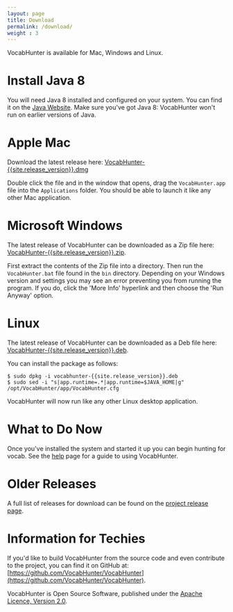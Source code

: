 ```yaml
---
layout: page
title: Download
permalink: /download/
weight : 3
---
```


VocabHunter is available for Mac, Windows and Linux.

# Install Java 8

You will need Java 8 installed and configured on your system.  You can find it on the [Java Website](https://java.com/download/).  Make sure you've got Java 8: VocabHunter won't run on earlier versions of Java.

# Apple Mac

Download the latest release here: [VocabHunter-{{site.release_version}}.dmg](https://github.com/VocabHunter/VocabHunter/releases/download/{{site.release_version}}/VocabHunter-{{site.release_version}}.dmg)

Double click the file and in the window that opens, drag the ``VocabHunter.app`` file into the ``Applications`` folder.  You should be able to launch it like any other Mac application.

# Microsoft Windows

The latest release of VocabHunter can be downloaded as a Zip file here: [VocabHunter-{{site.release_version}}.zip](https://github.com/VocabHunter/VocabHunter/releases/download/{{site.release_version}}/VocabHunter-{{site.release_version}}.zip).

First extract the contents of the Zip file into a directory.  Then run the ``VocabHunter.bat`` file found in the ``bin`` directory.  Depending on your Windows version and settings you may see an error preventing you from running the program.  If you do, click the 'More Info' hyperlink and then choose the 'Run Anyway' option.

# Linux

The latest release of VocabHunter can be downloaded as a Deb file here: [VocabHunter-{{site.release_version}}.deb](https://github.com/VocabHunter/VocabHunter/releases/download/{{site.release_version}}/VocabHunter-{{site.release_version}}.deb).

You can install the package as follows:

~~~
$ sudo dpkg -i vocabhunter-{{site.release_version}}.deb
$ sudo sed -i "s|app.runtime=.*|app.runtime=$JAVA_HOME|g" /opt/VocabHunter/app/VocabHunter.cfg
~~~

VocabHunter will now run like any other Linux desktop application.

# What to Do Now

Once you've installed the system and started it up you can begin hunting for vocab.  See the [help](/help) page for a guide to using VocabHunter.

# Older Releases

A full list of releases for download can be found on the [project release page](https://github.com/VocabHunter/VocabHunter/releases).

# Information for Techies

If you'd like to build VocabHunter from the source code and even contribute to the project, you can find it on GitHub at: [https://github.com/VocabHunter/VocabHunter](https://github.com/VocabHunter/VocabHunter).

VocabHunter is Open Source Software, published under the [Apache Licence, Version 2.0](http://www.apache.org/licenses/LICENSE-2.0).